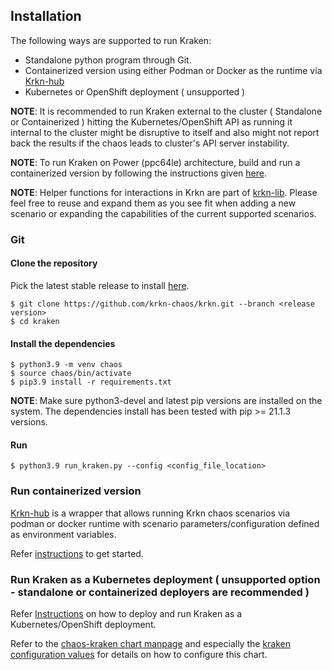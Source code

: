 ## Installation

The following ways are supported to run Kraken:

- Standalone python program through Git.
- Containerized version using either Podman or Docker as the runtime via [Krkn-hub](https://github.com/krkn-chaos/krkn-hub)
- Kubernetes or OpenShift deployment ( unsupported )

**NOTE**: It is recommended to run Kraken external to the cluster ( Standalone or Containerized ) hitting the Kubernetes/OpenShift API as running it internal to the cluster might be disruptive to itself and also might not report back the results if the chaos leads to cluster's API server instability.

**NOTE**: To run Kraken on Power (ppc64le) architecture, build and run a containerized version by following the
 instructions given [here](https://github.com/krkn-chaos/krkn/blob/main/containers/build_own_image-README.md).

**NOTE**: Helper functions for interactions in Krkn are part of [krkn-lib](https://github.com/redhat-chaos/krkn-lib). 
Please feel free to reuse and expand them as you see fit when adding a new scenario or expanding 
the capabilities of the current supported scenarios.


### Git

#### Clone the repository
Pick the latest stable release to install [here](https://github.com/krkn-chaos/krkn/releases).
```
$ git clone https://github.com/krkn-chaos/krkn.git --branch <release version>
$ cd kraken
```

#### Install the dependencies
```
$ python3.9 -m venv chaos
$ source chaos/bin/activate
$ pip3.9 install -r requirements.txt
```

**NOTE**: Make sure python3-devel and latest pip versions are installed on the system. The dependencies install has been tested with pip >= 21.1.3 versions.

#### Run
```
$ python3.9 run_kraken.py --config <config_file_location>
```

### Run containerized version
[Krkn-hub](https://github.com/krkn-chaos/krkn-hub) is a wrapper that allows running Krkn chaos scenarios via podman or docker runtime with scenario parameters/configuration defined as environment variables.

Refer [instructions](https://github.com/krkn-chaos/krkn-hub#supported-chaos-scenarios) to get started.


### Run Kraken as a Kubernetes deployment ( unsupported option - standalone or containerized deployers are recommended )
Refer [Instructions](https://github.com/krkn-chaos/krkn/blob/main/containers/README.md) on how to deploy and run Kraken as a Kubernetes/OpenShift deployment.


Refer to the [chaos-kraken chart manpage](https://artifacthub.io/packages/helm/startx/chaos-kraken)
and especially the [kraken configuration values](https://artifacthub.io/packages/helm/startx/chaos-kraken#chaos-kraken-values-dictionary) 
for details on how to configure this chart.
